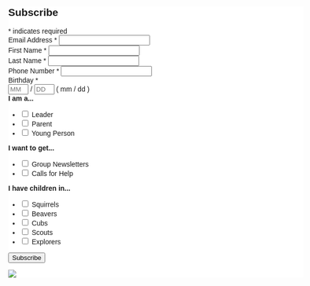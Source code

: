 


<!-- Begin Mailchimp Signup Form -->
<link href="//cdn-images.mailchimp.com/embedcode/classic-071822.css" rel="stylesheet" type="text/css">
<style type="text/css">
	#mc_embed_signup{background:#fff; clear:left; font:14px Helvetica,Arial,sans-serif;  width:600px;}
	/* Add your own Mailchimp form style overrides in your site stylesheet or in this style block.
	   We recommend moving this block and the preceding CSS link to the HEAD of your HTML file. */
</style>
<div id="mc_embed_signup">
    <form action="https://14thcanterbury.us13.list-manage.com/subscribe/post?u=9565d968d86b09e5f21a5458a&amp;id=083bf93947&amp;f_id=005da1e2f0" method="post" id="mc-embedded-subscribe-form" name="mc-embedded-subscribe-form" class="validate" target="_blank" novalidate>
        <div id="mc_embed_signup_scroll">
        <h2>Subscribe</h2>
        <div class="indicates-required"><span class="asterisk">*</span> indicates required</div>
<div class="mc-field-group">
	<label for="mce-EMAIL">Email Address  <span class="asterisk">*</span>
</label>
	<input type="email" value="" name="EMAIL" class="required email" id="mce-EMAIL" required>
	<span id="mce-EMAIL-HELPERTEXT" class="helper_text"></span>
</div>
<div class="mc-field-group">
	<label for="mce-FNAME">First Name  <span class="asterisk">*</span>
</label>
	<input type="text" value="" name="FNAME" class="required" id="mce-FNAME" required>
	<span id="mce-FNAME-HELPERTEXT" class="helper_text"></span>
</div>
<div class="mc-field-group">
	<label for="mce-LNAME">Last Name  <span class="asterisk">*</span>
</label>
	<input type="text" value="" name="LNAME" class="required" id="mce-LNAME" required>
	<span id="mce-LNAME-HELPERTEXT" class="helper_text"></span>
</div>
<div class="mc-field-group size1of2">
	<label for="mce-PHONE">Phone Number  <span class="asterisk">*</span>
</label>
	<input type="text" name="PHONE" class="required" value="" id="mce-PHONE" required>
	<span id="mce-PHONE-HELPERTEXT" class="helper_text"></span>
	
</div>
<div class="mc-field-group size1of2">
	<label for="mce-BIRTHDAY-month">Birthday  <span class="asterisk">*</span>
</label>
	<div class="datefield">
		<span class="subfield monthfield">
			<input class="birthday required" type="text" pattern="[0-9]*" value="" placeholder="MM" size="2" maxlength="2" name="BIRTHDAY[month]" id="mce-BIRTHDAY-month" required>
		</span> / 
		<span class="subfield dayfield">
			<input class="birthday required" type="text" pattern="[0-9]*" value="" placeholder="DD" size="2" maxlength="2" name="BIRTHDAY[day]" id="mce-BIRTHDAY-day" required>
		</span> 
		<span class="small-meta nowrap">( mm / dd )</span>
	</div>
	<span id="mce-BIRTHDAY-HELPERTEXT" class="helper_text"></span>
</div><div class="mc-field-group input-group">
    <strong>I am a... </strong>
    <ul><li>
    <input type="checkbox" value="1" name="group[699630][1]" id="mce-group[699630]-699630-0">
    <label for="mce-group[699630]-699630-0">Leader</label>
</li>
<li>
    <input type="checkbox" value="2" name="group[699630][2]" id="mce-group[699630]-699630-1">
    <label for="mce-group[699630]-699630-1">Parent</label>
</li>
<li>
    <input type="checkbox" value="4" name="group[699630][4]" id="mce-group[699630]-699630-2">
    <label for="mce-group[699630]-699630-2">Young Person</label>
</li>
</ul>
    <span id="mce-group[699630]-HELPERTEXT" class="helper_text"></span>
</div>
<div class="mc-field-group input-group">
    <strong>I want to get... </strong>
    <ul><li>
    <input type="checkbox" value="8" name="group[699634][8]" id="mce-group[699634]-699634-0">
    <label for="mce-group[699634]-699634-0">Group Newsletters</label>
</li>
<li>
    <input type="checkbox" value="16" name="group[699634][16]" id="mce-group[699634]-699634-1">
    <label for="mce-group[699634]-699634-1">Calls for Help</label>
</li>
</ul>
    <span id="mce-group[699634]-HELPERTEXT" class="helper_text"></span>
</div>
<div class="mc-field-group input-group">
    <strong>I have children in... </strong>
    <ul><li>
    <input type="checkbox" value="32" name="group[699638][32]" id="mce-group[699638]-699638-0">
    <label for="mce-group[699638]-699638-0">Squirrels</label>
</li>
<li>
    <input type="checkbox" value="64" name="group[699638][64]" id="mce-group[699638]-699638-1">
    <label for="mce-group[699638]-699638-1">Beavers</label>
</li>
<li>
    <input type="checkbox" value="128" name="group[699638][128]" id="mce-group[699638]-699638-2">
    <label for="mce-group[699638]-699638-2">Cubs</label>
</li>
<li>
    <input type="checkbox" value="256" name="group[699638][256]" id="mce-group[699638]-699638-3">
    <label for="mce-group[699638]-699638-3">Scouts</label>
</li>
<li>
    <input type="checkbox" value="512" name="group[699638][512]" id="mce-group[699638]-699638-4">
    <label for="mce-group[699638]-699638-4">Explorers</label>
</li>
</ul>
    <span id="mce-group[699638]-HELPERTEXT" class="helper_text"></span>
</div>
	<div id="mce-responses" class="clear foot">
		<div class="response" id="mce-error-response" style="display:none"></div>
		<div class="response" id="mce-success-response" style="display:none"></div>
	</div>    <!-- real people should not fill this in and expect good things - do not remove this or risk form bot signups-->
    <div style="position: absolute; left: -5000px;" aria-hidden="true"><input type="text" name="b_9565d968d86b09e5f21a5458a_083bf93947" tabindex="-1" value=""></div>
        <div class="optionalParent">
            <div class="clear foot">
                <input type="submit" value="Subscribe" name="subscribe" id="mc-embedded-subscribe" class="button">
                <p class="brandingLogo"><a href="http://eepurl.com/imHqdQ" title="Mailchimp - email marketing made easy and fun"><img src="https://eep.io/mc-cdn-images/template_images/branding_logo_text_dark_dtp.svg"></a></p>
            </div>
        </div>
    </div>
</form>
</div>
<script type='text/javascript' src='//s3.amazonaws.com/downloads.mailchimp.com/js/mc-validate.js'></script><script type='text/javascript'>(function($) {window.fnames = new Array(); window.ftypes = new Array();fnames[0]='EMAIL';ftypes[0]='email';fnames[1]='FNAME';ftypes[1]='text';fnames[2]='LNAME';ftypes[2]='text';fnames[3]='ADDRESS';ftypes[3]='address';fnames[4]='PHONE';ftypes[4]='phone';fnames[5]='BIRTHDAY';ftypes[5]='birthday';}(jQuery));var $mcj = jQuery.noConflict(true);</script>
<!--End mc_embed_signup-->